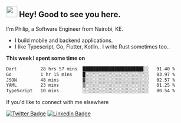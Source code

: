 <h2><img src="https://slackmojis.com/emojis/3643-cool-doge/download" width="30"/> Hey! Good to see you here.</h2>

<p>I'm Philip, a Software Engineer from Nairobi, KE. 

- I build mobile and backend applications.
- I like Typescript, Go, Flutter, Kotlin.. I write Rust sometimes too..</p>

**This week I spent some time on**
<!--START_SECTION:waka-->

```txt
Dart         28 hrs 57 mins  ███████████████████████░░   91.40 %
Go           1 hr 15 mins    █░░░░░░░░░░░░░░░░░░░░░░░░   03.97 %
JSON         48 mins         ▓░░░░░░░░░░░░░░░░░░░░░░░░   02.57 %
YAML         23 mins         ▒░░░░░░░░░░░░░░░░░░░░░░░░   01.25 %
TypeScript   10 mins         ░░░░░░░░░░░░░░░░░░░░░░░░░   00.54 %
```

<!--END_SECTION:waka-->

If you'd like to connect with me elsewhere

[![Twitter Badge](https://img.shields.io/badge/-Twitter-1ca0f1?style=flat-square&labelColor=1ca0f1&logo=twitter&logoColor=white&link=https://twitter.com/_diogorodrigues)](https://twitter.com/kimathiphil)  [![Linkedin Badge](https://img.shields.io/badge/-LinkedIn-blue?style=flat-square&logo=Linkedin&logoColor=white&link=https://www.linkedin.com/in/philip-kimathi-2604a9114/)](https://www.linkedin.com/in/philip-kimathi-2604a9114/)
